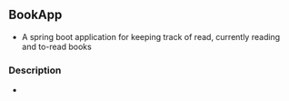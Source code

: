 ## BookApp

- A spring boot application for keeping track of read, currently reading and to-read books


### Description 

- 